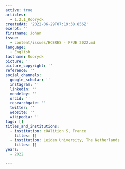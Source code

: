 ```yaml
---
active: true
articles:
  - 1.2.1_Rooryck
createdAt: '2022-06-29T07:19:38.856Z'
exerpt: ''
firstname: Johan
issue:
  - content/issues/HCERES - PFUE 2022.md
language:
  - English
lastname: Rooryck
picture: ''
picture_copyright: ''
reference: ''
social_channels:
  google_scholar: ''
  instagram: ''
  linkedin: ''
  mendeley: ''
  orcid: ''
  researchgate: ''
  twitter: ''
  website: ''
  wikipedia: ''
tags: []
titles_and_institutions:
  - institution: cOAlition S, France
    titles: []
  - institution: Leiden University, The Netherlands
    titles: []
years:
  - 2022

---
```

